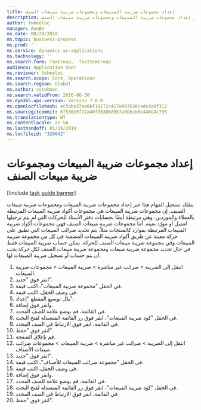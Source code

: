 ```yaml
---
title: إعداد مجموعات ضريبة المبيعات ومجموعات ضريبة مبيعات الصنف
description: ينقلك تسجيل المهام هذا عبر إعداد مجموعات ضريبة المبيعات ومجموعات ضريبة مبيعات الصنف.‬
author: twheeloc
manager: AnnBe
ms.date: 08/29/2018
ms.topic: business-process
ms.prod: ''
ms.service: dynamics-ax-applications
ms.technology: ''
ms.search.form: TaxGroup,  TaxItemGroup
audience: Application User
ms.reviewer: twheeloc
ms.search.scope: Core, Operations
ms.search.region: Global
ms.author: vstehman
ms.search.validFrom: 2016-06-30
ms.dyn365.ops.version: Version 7.0.0
ms.openlocfilehash: ec5bbe37aa06f18172c417e903538cadc8a6f312
ms.sourcegitcommit: 0f530e5f72a40f383868957a6b5cb0e446e4c795
ms.translationtype: HT
ms.contentlocale: ar-SA
ms.lasthandoff: 01/29/2019
ms.locfileid: "320042"
---
```

# <a name="set-up-sales-tax-groups-and-item-sales-tax-groups"></a>إعداد مجموعات ضريبة المبيعات ومجموعات ضريبة مبيعات الصنف

[!include [task guide banner](../../includes/task-guide-banner.md)]

ينقلك تسجيل المهام هذا عبر إعداد مجموعات ضريبة المبيعات ومجموعات ضريبة مبيعات الصنف.‬ إن مجموعات ضريبة المبيعات هي مجموعات أكواد ضريبة المبيعات المرتبطة بالعملاء والموردين. وهي مرتبطة أيضًا بحسابات دفتر الأستاذ للحركات التي لم يتم ترحيلها لعميل أو مورّد بعينه.  أما مجموعات ضريبة مبيعات الصنف فهي مجموعات أكواد ضريبة المبيعات المرتبطة بموارد كالمنتجات مثلاً.  يتم تحديد ضرائب المبيعات التي تطبق على حركة معينة عن طريق أكواد ضريبة المبيعات المضمنة في كل من مجموعة ضريبة المبيعات وفي مجموعة ضريبة مبيعات الصنف للحركة.  يمكن حساب ضريبة المبيعات فقط في حال تحديد مجموعة ضريبة مبيعات ومجموعة ضريبة مبيعات الصنف لكل حركة يجب أن يتم حساب أو تسجيل ضريبة المبيعات لها.  

1. انتقل إلى الضريبة‬ > ضرائب غير مباشرة‬ > ضريبة المبيعات > مجموعات ضريبة المبيعات.
2. انقر فوق "جديد".
3. في الحقل "مجموعة ضريبة المبيعات"، اكتب قيمة.
4. في وصف الحقل، اكتب قيمة.
5. بدّل توسيع المقطع "إعداد".
6. وانقر فوق إضافة.
7. في القائمة، قم بوضع علامة للصف المحدد.
8. في الحقل "كود ضريبة المبيعات"، انقر فوق زر القائمة المنسدلة لفتح البحث.
9. في القائمة، انقر فوق الارتباط في الصف المحدد.
10. انقر فوق "حفظ".
11. قم بإغلاق الصفحة.
12. انتقل إلى الضريبة‬ > ضرائب غير مباشرة‬ > ضريبة المبيعات > مجموعات ضرائب مبيعات الأصناف.
13. انقر فوق "جديد".
14. في الحقل "مجموعة ضرائب المبيعات للأصناف‬"، اكتب قيمة.
15. في وصف الحقل، اكتب قيمة.
16. وانقر فوق إضافة.
17. في القائمة، قم بوضع علامة للصف المحدد.
18. في الحقل "كود ضريبة المبيعات"، انقر فوق زر القائمة المنسدلة لفتح البحث.
19. في القائمة، انقر فوق الارتباط في الصف المحدد.
20. انقر فوق "حفظ".

